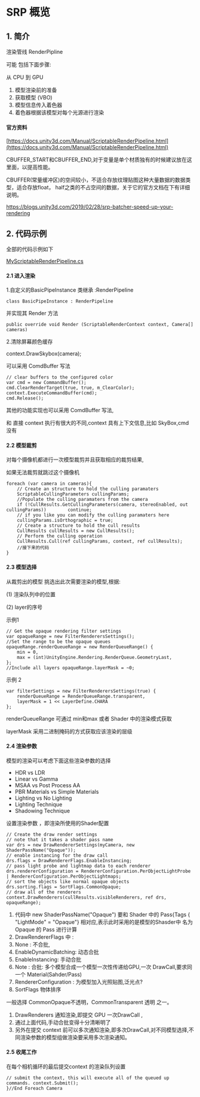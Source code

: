 # SRP 概览

## 1. 简介

渲染管线 RenderPipline

可能 包括下面步骤:

从 CPU 到 GPU

1. 模型渲染前的准备
2. 获取模型 (VBO)
3. 模型信息传入着色器
4. 着色器根据该模型对每个光源进行渲染

#### 官方资料

[https://docs.unity3d.com/Manual/ScriptableRenderPipeline.html](https://docs.unity3d.com/Manual/ScriptableRenderPipeline.html)


CBUFFER_START和CBUFFER_END,对于变量是单个材质独有的时候建议放在这里面，以提高性能。

CBUFFER(常量缓冲区)的空间较小，不适合存放纹理贴图这种大量数据的数据类型，适合存放float，
half之类的不占空间的数据，关于它的官方文档在下有详细说明。

https://blogs.unity3d.com/2019/02/28/srp-batcher-speed-up-your-rendering

## 2. 代码示例

全部的代码示例如下

[MyScriptableRenderPipeline.cs](https://github.com/wotakuro/CustomScriptRenderPipelineTest/blob/master/Assets/Scripts/MyScriptableRenderPipeline.cs)

#### 2.1 进入渲染

1.自定义的BasicPipeInstance 类继承 :RenderPipeline

```text
class BasicPipeInstance : RenderPipeline
```

并实现其 Render 方法

```text
public override void Render (ScriptableRenderContext context, Camera[] cameras)
```

2.清除屏幕颜色缓存

context.DrawSkybox(camera);

可以采用 ComdBuffer 写法

```text
// clear buffers to the configured color        
var cmd = new CommandBuffer();        
cmd.ClearRenderTarget(true, true, m_ClearColor);       
context.ExecuteCommandBuffer(cmd);       
cmd.Release();
```

其他的功能实现也可以采用 ComdBuffer 写法,

和 直接 context 执行有很大的不同,context 具有上下文信息,比如 SkyBox,cmd 没有

#### 2.2 模型裁剪

对每个摄像机都进行一次模型裁剪并且获取相应的裁剪结果,

如果无法裁剪就跳过这个摄像机

```text
foreach (var camera in cameras){    
    // Create an structure to hold the culling paramaters    
    ScriptableCullingParameters cullingParams;
    //Populate the culling paramaters from the camera    
    if (!CullResults.GetCullingParameters(camera, stereoEnabled, out cullingParams))        continue;        
    // if you like you can modify the culling paramaters here
    cullingParams.isOrthographic = true;        
    // Create a structure to hold the cull results
    CullResults cullResults = new CullResults();
    // Perform the culling operation
    CullResults.Cull(ref cullingParams, context, ref cullResults);
    //接下来的代码
}
```

#### 2.3 模型选择

从裁剪出的模型 挑选出此次需要渲染的模型,根据:

(1) 渲染队列中的位置

(2) layer的序号

示例1

```text
// Get the opaque rendering filter settings 
var opaqueRange = new FilterRenderersSettings();
//Set the range to be the opaque queues
opaqueRange.renderQueueRange = new RenderQueueRange() {
    min = 0,
    max = (int)UnityEngine.Rendering.RenderQueue.GeometryLast,
};
//Include all layers opaqueRange.layerMask = ~0;
```

示例 2

```text
var filterSettings = new FilterRenderersSettings(true) {
    renderQueueRange = RenderQueueRange.transparent,
    layerMask = 1 << LayerDefine.CHARA
};
```

renderQueueRange 可通过 min和max 或者 Shader 中的渲染模式获取

layerMask 采用二进制掩码的方式获取应该渲染的层级

#### 2.4 渲染参数

模型的渲染可以考虑下面这些渲染参数的选择

* HDR vs LDR
* Linear vs Gamma
* MSAA vs Post Process AA
* PBR Materials vs Simple Materials
* Lighting vs No Lighting
* Lighting Technique
* Shadowing Technique

设置渲染参数 ，即渲染所使用的Shader配置

```text
// Create the draw render settings
// note that it takes a shader pass name
var drs = new DrawRendererSettings(myCamera, new ShaderPassName("Opaque"));
// enable instancing for the draw call
drs.flags = DrawRendererFlags.EnableInstancing;
// pass light probe and lightmap data to each renderer
drs.rendererConfiguration = RendererConfiguration.PerObjectLightProbe | RendererConfiguration.PerObjectLightmaps;
// sort the objects like normal opaque objects
drs.sorting.flags = SortFlags.CommonOpaque;
// draw all of the renderers
context.DrawRenderers(cullResults.visibleRenderers, ref drs, opaqueRange);
```

1. 代码中 new ShaderPassName("Opaque") 要和 Shader 中的 Pass{Tags { "LightMode" = "Opaque"} 相对应,表示此时采用的是模型的Shasder中 名为 Opaque 的 Pass 进行计算
2. DrawRendererFlags 中 :
3. None : 不合批,
4. EnableDynamicBatching: 动态合批 
5. EnableInstancing: 手动合批
6. Note : 合批: 多个模型合成一个模型一次性传递给GPU,一次 DrawCall,要求同一个 Material(Sahder/Pass)
7. RendererConfiguration : 为模型加入光照贴图,泛光点?
8. SortFlags 物体排序

一般选择 CommonOpaque不透明，CommonTransparent 透明 之一。

1. DrawRenderers 通知渲染,即提交 GPU 一次DrawCall ,
2. 通过上面代码,手动合批变得十分清晰明了
3. 另外在提交 context 前可以多次通知渲染,即多次DrawCall,对不同模型选择,不同渲染参数的模型组做渲染要采用多次渲染通知。

#### 2.5 收尾工作

在每个相机循环的最后提交context 的渲染队列设置

```text
// submit the context, this will execute all of the queued up
commands. context.Submit();
}//End Foreach Camera
```

